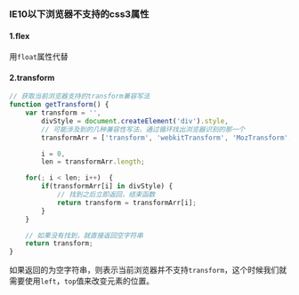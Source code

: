 ### IE10以下浏览器不支持的css3属性

#### 1.flex

用`float`属性代替

#### 2.transform

```javascript
// 获取当前浏览器支持的transform兼容写法
function getTransform() {
    var transform = '',
        divStyle = document.createElement('div').style,
        // 可能涉及到的几种兼容性写法，通过循环找出浏览器识别的那一个
        transformArr = ['transform', 'webkitTransform', 'MozTransform', 								'msTransform', 'OTransform'],

        i = 0,
        len = transformArr.length;

    for(; i < len; i++)  {
        if(transformArr[i] in divStyle) {
            // 找到之后立即返回，结束函数
            return transform = transformArr[i];
        }
    }

    // 如果没有找到，就直接返回空字符串
    return transform;
}
```

如果返回的为空字符串，则表示当前浏览器并不支持`transform`，这个时候我们就需要使用`left`，`top`值来改变元素的位置。